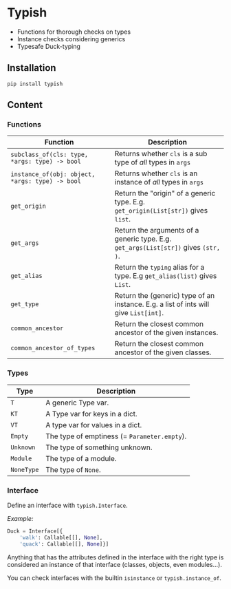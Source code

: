 # Typish

* Functions for thorough checks on types
* Instance checks considering generics
* Typesafe Duck-typing

## Installation

```
pip install typish
```

## Content

### Functions

| Function | Description
|---|---
| ``subclass_of(cls: type, *args: type) -> bool`` | Returns whether ``cls`` is a sub type of *all* types in ``args``
| ``instance_of(obj: object, *args: type) -> bool`` | Returns whether ``cls`` is an instance of *all* types in ``args``
| ``get_origin`` | Return the "origin" of a generic type. E.g. ``get_origin(List[str])`` gives ``list``.
| ``get_args`` | Return the arguments of a generic type. E.g. ``get_args(List[str])`` gives ``(str, )``.
| ``get_alias`` | Return the ``typing`` alias for a type. E.g ``get_alias(list)`` gives ``List``.
| ``get_type`` | Return the (generic) type of an instance. E.g. a list of ints will give ``List[int]``.
| ``common_ancestor`` | Return the closest common ancestor of the given instances.
| ``common_ancestor_of_types`` | Return the closest common ancestor of the given classes.

### Types

| Type | Description
|---|---|
| ``T`` | A generic Type var.
| ``KT`` | A Type var for keys in a dict.
| ``VT`` | A type var for values in a dict.
| ``Empty`` | The type of emptiness (= ``Parameter.empty``).
| ``Unknown`` | The type of something unknown.
| ``Module`` | The type of a module.
| ``NoneType`` | The type of ``None``.

### Interface
Define an interface with ``typish.Interface``.

*Example:*
```python
Duck = Interface[{
    'walk': Callable[[], None], 
    'quack': Callable[[], None]}]
```

Anything that has the attributes defined in the interface with the right type is 
considered an instance of that interface (classes, objects, even modules...).

You can check interfaces with the builtin ``isinstance`` or ``typish.instance_of``.
